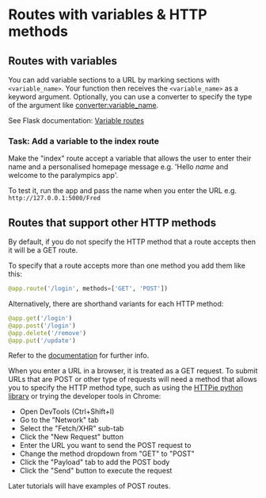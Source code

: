# Routes with variables & HTTP methods

## Routes with variables

You can add variable sections to a URL by marking sections with `<variable_name>`. Your function then receives the
`<variable_name>` as a keyword argument. Optionally, you can use a converter to specify the type of the argument
like <converter:variable_name>.

See Flask documentation: [Variable routes](https://flask.palletsprojects.com/en/stable/quickstart/#variable-rules)

### Task: Add a variable to the index route

Make the "index" route accept a variable that allows the user to enter their name and a personalised
homepage message e.g. 'Hello _name_ and welcome to the paralympics app'.

To test it, run the app and pass the name when you enter the URL e.g. `http://127.0.0.1:5000/Fred`

## Routes that support other HTTP methods

By default, if you do not specify the HTTP method that a route accepts then it will be a GET route.

To specify that a route accepts more than one method you add them like this:

```python
@app.route('/login', methods=['GET', 'POST'])
```

Alternatively, there are shorthand variants for each HTTP method:

```python
@app.get('/login')
@app.post('/login')
@app.delete('/remove')
@app.put('/update')
```

Refer to the [documentation](https://flask.palletsprojects.com/en/stable/quickstart/#http-methods) for further info.

When you enter a URL in a browser, it is treated as a GET request. To submit URLs that are POST or other type of requests
will need a method that allows you to specify the HTTP method type, such as using
the [HTTPie python library](https://github.com/httpie/cli) or trying the developer tools in Chrome:

- Open DevTools (Ctrl+Shift+I)
- Go to the "Network" tab
- Select the "Fetch/XHR" sub-tab
- Click the "New Request" button
- Enter the URL you want to send the POST request to
- Change the method dropdown from "GET" to "POST"
- Click the "Payload" tab to add the POST body
- Click the "Send" button to execute the request

Later tutorials will have examples of POST routes.
